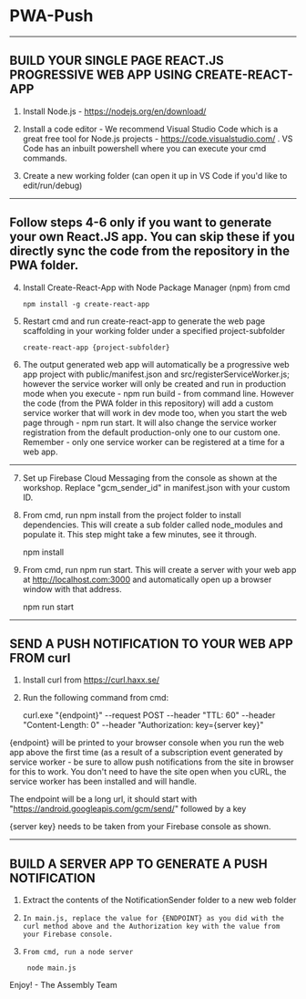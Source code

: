 # PWA-Push

-----------------------------
BUILD YOUR SINGLE PAGE REACT.JS PROGRESSIVE WEB APP USING CREATE-REACT-APP
-----------------------------
1.	Install Node.js - https://nodejs.org/en/download/

2.    Install a code editor - We recommend Visual Studio Code which is a great free tool for Node.js projects - https://code.visualstudio.com/ . 
VS Code has an inbuilt powershell where you can execute your cmd commands.

3.	Create a new working folder (can open it up in VS Code if you'd like to edit/run/debug)

----
Follow steps 4-6 only if you want to generate your own React.JS app.  You can skip these if you directly sync the code from the repository in the PWA folder.  
----
4.	Install Create-React-App with Node Package Manager (npm) from cmd
      
        npm install -g create-react-app
        
5.	Restart cmd and run create-react-app to generate the web page scaffolding in your working folder under a specified project-subfolder
      
        create-react-app {project-subfolder}
                
6.    The output generated web app will automatically be a progressive web app project with public/manifest.json and src/registerServiceWorker.js; however the service worker will only be created and run in production mode when you execute - npm run build - from command line. However the code (from the PWA folder in this repository) will add a custom service worker that will work in dev mode too, when you start the web page through - npm run start.  It will also change the service worker registration from the default production-only one to our custom one.  Remember - only one service worker can be registered at a time for a web app.
----
7.    Set up Firebase Cloud Messaging from the console as shown at the workshop.  Replace "gcm_sender_id" in manifest.json with your custom ID.

8.    From cmd, run npm install from the project folder to install dependencies.  This will create a sub folder called node_modules and populate it.  This step might take a few minutes, see it through.

        npm install 

9.    From cmd, run npm run start.  This will create a server with your web app at http://localhost.com:3000 and automatically open up a browser window with that address.

        npm run start
        
-----------------------------
SEND A PUSH NOTIFICATION TO YOUR WEB APP FROM curl
-----------------------------
1.    Install curl from https://curl.haxx.se/

2.    Run the following command from cmd:
        
        curl.exe  "{endpoint}" --request POST --header "TTL: 60" --header "Content-Length: 0" --header "Authorization: key={server key}"

{endpoint} will be printed to your browser console when you run the web app above the first time (as a result of a subscription event generated by service worker - be sure to allow push notifications from the site in browser for this to work.  You don't need to have the site open when you cURL, the service worker has been installed and will handle.  

The endpoint will be a long url, it should start with "https://android.googleapis.com/gcm/send/" followed by a key

{server key} needs to be taken from your Firebase console as shown.

-----------------------------
BUILD A SERVER APP TO GENERATE A PUSH NOTIFICATION
-----------------------------
1.    Extract the contents of the NotificationSender folder to a new web folder

2.     In main.js, replace the value for {ENDPOINT} as you did with the curl method above and the Authorization key with the value from your Firebase console.

3.     From cmd, run a node server
        
        node main.js

Enjoy! - The Assembly Team

